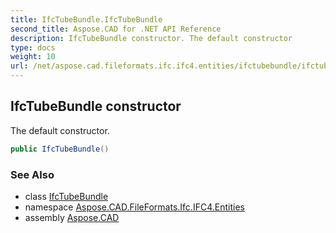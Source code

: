 ```yaml
---
title: IfcTubeBundle.IfcTubeBundle
second_title: Aspose.CAD for .NET API Reference
description: IfcTubeBundle constructor. The default constructor
type: docs
weight: 10
url: /net/aspose.cad.fileformats.ifc.ifc4.entities/ifctubebundle/ifctubebundle/
---
```

## IfcTubeBundle constructor

The default constructor.

```csharp
public IfcTubeBundle()
```

### See Also

* class [IfcTubeBundle](../)
* namespace [Aspose.CAD.FileFormats.Ifc.IFC4.Entities](../../ifctubebundle/)
* assembly [Aspose.CAD](../../../)


